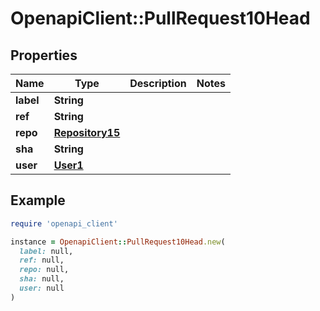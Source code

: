 # OpenapiClient::PullRequest10Head

## Properties

| Name | Type | Description | Notes |
| ---- | ---- | ----------- | ----- |
| **label** | **String** |  |  |
| **ref** | **String** |  |  |
| **repo** | [**Repository15**](Repository15.md) |  |  |
| **sha** | **String** |  |  |
| **user** | [**User1**](User1.md) |  |  |

## Example

```ruby
require 'openapi_client'

instance = OpenapiClient::PullRequest10Head.new(
  label: null,
  ref: null,
  repo: null,
  sha: null,
  user: null
)
```

